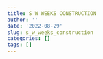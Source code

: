 ```yaml
---
title: S W WEEKS CONSTRUCTION
author: ''
date: '2022-08-29'
slug: s_w_weeks_construction
categories: []
tags: []
---
```

